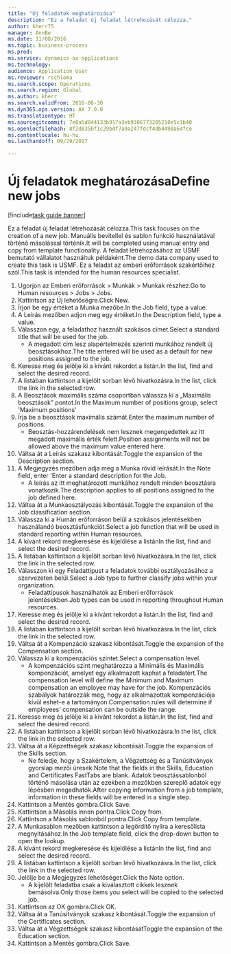 ```yaml
--- 
title: "Új feladatok meghatározása"
description: "Ez a feladat új feladat létrehozását célozza."
author: kherr75
manager: AnnBe
ms.date: 11/08/2016
ms.topic: business-process
ms.prod: 
ms.service: dynamics-ax-applications
ms.technology: 
audience: Application User
ms.reviewer: rschloma
ms.search.scope: Operations
ms.search.region: Global
ms.author: kherr
ms.search.validFrom: 2016-06-30
ms.dyn365.ops.version: AX 7.0.0
ms.translationtype: HT
ms.sourcegitcommit: 7e0a5d044133b917a3eb9386773205218e5c1b40
ms.openlocfilehash: 8f2d835bf1c29bdf7a9a247fdcf4db4490a64fce
ms.contentlocale: hu-hu
ms.lasthandoff: 09/29/2017

---
```

# <a name="define-new-jobs"></a><span data-ttu-id="8fd7b-103">Új feladatok meghatározása</span><span class="sxs-lookup"><span data-stu-id="8fd7b-103">Define new jobs</span></span>

[!include[task guide banner](../../includes/task-guide-banner.md)]

<span data-ttu-id="8fd7b-104">Ez a feladat új feladat létrehozását célozza.</span><span class="sxs-lookup"><span data-stu-id="8fd7b-104">This task focuses on the creation of a new job.</span></span> <span data-ttu-id="8fd7b-105">Manuális bevitellel és sablon funkció használatával történő másolással történik.</span><span class="sxs-lookup"><span data-stu-id="8fd7b-105">It will be completed using manual entry and copy from template functionality.</span></span> <span data-ttu-id="8fd7b-106">A feladat létrehozásához az USMF bemutató vállalatot használtuk példaként.</span><span class="sxs-lookup"><span data-stu-id="8fd7b-106">The demo data company used to create this task is USMF.</span></span> <span data-ttu-id="8fd7b-107">Ez a feladat az emberi erőforrások szakértőihez szól.</span><span class="sxs-lookup"><span data-stu-id="8fd7b-107">This task is intended for the human resources specialist.</span></span>

1. <span data-ttu-id="8fd7b-108">Ugorjon az Emberi erőforrások > Munkák > Munkák részhez.</span><span class="sxs-lookup"><span data-stu-id="8fd7b-108">Go to Human resources > Jobs > Jobs.</span></span>
2. <span data-ttu-id="8fd7b-109">Kattintson az Új lehetőségre.</span><span class="sxs-lookup"><span data-stu-id="8fd7b-109">Click New.</span></span>
3. <span data-ttu-id="8fd7b-110">Írjon be egy értéket a Munka mezőbe.</span><span class="sxs-lookup"><span data-stu-id="8fd7b-110">In the Job field, type a value.</span></span>
4. <span data-ttu-id="8fd7b-111">A Leírás mezőben adjon meg egy értéket.</span><span class="sxs-lookup"><span data-stu-id="8fd7b-111">In the Description field, type a value.</span></span>
5. <span data-ttu-id="8fd7b-112">Válasszon egy, a feladathoz használt szokásos címet.</span><span class="sxs-lookup"><span data-stu-id="8fd7b-112">Select a standard title that will be used for the job.</span></span> 
    * <span data-ttu-id="8fd7b-113">A megadott cím lesz alapértelmezés szerinti munkához rendelt új beosztásokhoz.</span><span class="sxs-lookup"><span data-stu-id="8fd7b-113">The title entered will be used as a default for new positions assigned to the job.</span></span>  
6. <span data-ttu-id="8fd7b-114">Keresse meg és jelölje ki a kívánt rekordot a listán.</span><span class="sxs-lookup"><span data-stu-id="8fd7b-114">In the list, find and select the desired record.</span></span>
7. <span data-ttu-id="8fd7b-115">A listában kattintson a kijelölt sorban lévő hivatkozásra.</span><span class="sxs-lookup"><span data-stu-id="8fd7b-115">In the list, click the link in the selected row.</span></span>
8. <span data-ttu-id="8fd7b-116">A Beosztások maximális száma csoportban válassza ki a „Maximális beosztások” pontot.</span><span class="sxs-lookup"><span data-stu-id="8fd7b-116">In the Maximum number of positions group, select 'Maximum positions'</span></span>
9. <span data-ttu-id="8fd7b-117">Írja be a beosztások maximális számát.</span><span class="sxs-lookup"><span data-stu-id="8fd7b-117">Enter the maximum number of positions.</span></span> 
    * <span data-ttu-id="8fd7b-118">Beosztás-hozzárendelések nem lesznek megengedettek az itt megadott maximális érték felett.</span><span class="sxs-lookup"><span data-stu-id="8fd7b-118">Position assignments will not be allowed above the maximum value entered here.</span></span>  
10. <span data-ttu-id="8fd7b-119">Váltsa át a Leírás szakasz kibontását.</span><span class="sxs-lookup"><span data-stu-id="8fd7b-119">Toggle the expansion of the Description section.</span></span>
11. <span data-ttu-id="8fd7b-120">A Megjegyzés mezőben adja meg a Munka rövid leírását.</span><span class="sxs-lookup"><span data-stu-id="8fd7b-120">In the Note field, enter 'Enter a standard description for the Job.</span></span>
    * <span data-ttu-id="8fd7b-121">A leírás az itt meghatározott munkához rendelt minden beosztásra vonatkozik.</span><span class="sxs-lookup"><span data-stu-id="8fd7b-121">The description applies to all positions assigned to the job defined here.</span></span>  
12. <span data-ttu-id="8fd7b-122">Váltsa át a Munkaosztályozás kibontását.</span><span class="sxs-lookup"><span data-stu-id="8fd7b-122">Toggle the expansion of the Job classification section.</span></span>
13. <span data-ttu-id="8fd7b-123">Válassza ki a Humán erőforráson belül a szokásos jelentésekben használandó beosztásfunkciót.</span><span class="sxs-lookup"><span data-stu-id="8fd7b-123">Select a job function that will be used in standard reporting within Human resources.</span></span>
14. <span data-ttu-id="8fd7b-124">A kívánt rekord megkeresése és kijelölése a listán</span><span class="sxs-lookup"><span data-stu-id="8fd7b-124">In the list, find and select the desired record.</span></span>
15. <span data-ttu-id="8fd7b-125">A listában kattintson a kijelölt sorban lévő hivatkozásra.</span><span class="sxs-lookup"><span data-stu-id="8fd7b-125">In the list, click the link in the selected row.</span></span>
16. <span data-ttu-id="8fd7b-126">Válasszon ki egy Feladattípust a feladatok további osztályozásához a szervezeten belül.</span><span class="sxs-lookup"><span data-stu-id="8fd7b-126">Select a Job type to further classify jobs within your organization.</span></span> 
    * <span data-ttu-id="8fd7b-127">Feladattípusok használhatók az Emberi erőforrások jelentésekben.</span><span class="sxs-lookup"><span data-stu-id="8fd7b-127">Job types can be used in reporting throughout Human resources.</span></span>  
17. <span data-ttu-id="8fd7b-128">Keresse meg és jelölje ki a kívánt rekordot a listán.</span><span class="sxs-lookup"><span data-stu-id="8fd7b-128">In the list, find and select the desired record.</span></span>
18. <span data-ttu-id="8fd7b-129">A listában kattintson a kijelölt sorban lévő hivatkozásra.</span><span class="sxs-lookup"><span data-stu-id="8fd7b-129">In the list, click the link in the selected row.</span></span>
19. <span data-ttu-id="8fd7b-130">Váltsa át a Kompenzáció szakasz kibontását.</span><span class="sxs-lookup"><span data-stu-id="8fd7b-130">Toggle the expansion of the Compensation section.</span></span>
20. <span data-ttu-id="8fd7b-131">Válassza ki a kompenzációs szintet.</span><span class="sxs-lookup"><span data-stu-id="8fd7b-131">Select a compensation level.</span></span>
    * <span data-ttu-id="8fd7b-132">A kompenzációs szint meghatározza a Minimális és Maximális kompenzációt, amelyet egy alkalmazott kaphat a feladatért.</span><span class="sxs-lookup"><span data-stu-id="8fd7b-132">The compensation level will define the Minimum and Maximum compensation an employee may have for the job.</span></span> <span data-ttu-id="8fd7b-133">Kompenzációs szabályok határozzák meg, hogy az alkalmazottak kompenzációja kívül eshet-e a tartományon.</span><span class="sxs-lookup"><span data-stu-id="8fd7b-133">Compensation rules will determine if employees' compensation can be outside the range.</span></span>  
21. <span data-ttu-id="8fd7b-134">Keresse meg és jelölje ki a kívánt rekordot a listán.</span><span class="sxs-lookup"><span data-stu-id="8fd7b-134">In the list, find and select the desired record.</span></span>
22. <span data-ttu-id="8fd7b-135">A listában kattintson a kijelölt sorban lévő hivatkozásra.</span><span class="sxs-lookup"><span data-stu-id="8fd7b-135">In the list, click the link in the selected row.</span></span>
23. <span data-ttu-id="8fd7b-136">Váltsa át a Képzettségek szakasz kibontását.</span><span class="sxs-lookup"><span data-stu-id="8fd7b-136">Toggle the expansion of the Skills section.</span></span>
    * <span data-ttu-id="8fd7b-137">Ne feledje, hogy a Szakértelem, a Végzettség és a Tanúsítványok gyorslap mezői üresek.</span><span class="sxs-lookup"><span data-stu-id="8fd7b-137">Note that the fields in the Skills, Education and Certificates FastTabs are blank.</span></span> <span data-ttu-id="8fd7b-138">Adatok beosztássablonból történő másolása után az ezekben a mezőkben szereplő adatok egy lépésben megadhatók.</span><span class="sxs-lookup"><span data-stu-id="8fd7b-138">After copying information from a job template, information in these fields will be entered in a single step.</span></span>   
24. <span data-ttu-id="8fd7b-139">Kattintson a Mentés gombra.</span><span class="sxs-lookup"><span data-stu-id="8fd7b-139">Click Save.</span></span>
25. <span data-ttu-id="8fd7b-140">Kattintson a Másolás innen pontra.</span><span class="sxs-lookup"><span data-stu-id="8fd7b-140">Click Copy from.</span></span>
26. <span data-ttu-id="8fd7b-141">Kattintson a Másolás sablonból pontra.</span><span class="sxs-lookup"><span data-stu-id="8fd7b-141">Click Copy from template.</span></span>
27. <span data-ttu-id="8fd7b-142">A Munkasablon mezőben kattintson a legördítő nyílra a keresőlista megnyitásához.</span><span class="sxs-lookup"><span data-stu-id="8fd7b-142">In the Job template field, click the drop-down button to open the lookup.</span></span>
28. <span data-ttu-id="8fd7b-143">A kívánt rekord megkeresése és kijelölése a listán</span><span class="sxs-lookup"><span data-stu-id="8fd7b-143">In the list, find and select the desired record.</span></span>
29. <span data-ttu-id="8fd7b-144">A listában kattintson a kijelölt sorban lévő hivatkozásra.</span><span class="sxs-lookup"><span data-stu-id="8fd7b-144">In the list, click the link in the selected row.</span></span>
30. <span data-ttu-id="8fd7b-145">Jelölje be a Megjegyzés lehetőséget.</span><span class="sxs-lookup"><span data-stu-id="8fd7b-145">Click the Note option.</span></span>
    * <span data-ttu-id="8fd7b-146">A kijelölt feladatba csak a kiválasztott cikkek lesznek bemásolva.</span><span class="sxs-lookup"><span data-stu-id="8fd7b-146">Only those items you select will be copied to the selected job.</span></span>    
31. <span data-ttu-id="8fd7b-147">Kattintson az OK gombra.</span><span class="sxs-lookup"><span data-stu-id="8fd7b-147">Click OK.</span></span>
32. <span data-ttu-id="8fd7b-148">Váltsa át a Tanúsítványok szakasz kibontását.</span><span class="sxs-lookup"><span data-stu-id="8fd7b-148">Toggle the expansion of the Certificates section.</span></span>
33. <span data-ttu-id="8fd7b-149">Váltsa át a Végzettségek szakasz kibontását</span><span class="sxs-lookup"><span data-stu-id="8fd7b-149">Toggle the expansion of the Education section.</span></span>
34. <span data-ttu-id="8fd7b-150">Kattintson a Mentés gombra.</span><span class="sxs-lookup"><span data-stu-id="8fd7b-150">Click Save.</span></span>


